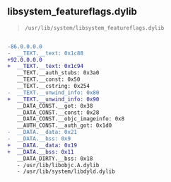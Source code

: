 ## libsystem_featureflags.dylib

> `/usr/lib/system/libsystem_featureflags.dylib`

```diff

-86.0.0.0.0
-  __TEXT.__text: 0x1c88
+92.0.0.0.0
+  __TEXT.__text: 0x1c94
   __TEXT.__auth_stubs: 0x3a0
   __TEXT.__const: 0x50
   __TEXT.__cstring: 0x254
-  __TEXT.__unwind_info: 0x80
+  __TEXT.__unwind_info: 0x90
   __DATA_CONST.__got: 0x38
   __DATA_CONST.__const: 0x28
   __DATA_CONST.__objc_imageinfo: 0x8
   __AUTH_CONST.__auth_got: 0x1d0
-  __DATA.__data: 0x21
-  __DATA.__bss: 0x9
+  __DATA.__data: 0x19
+  __DATA.__bss: 0x11
   __DATA_DIRTY.__bss: 0x18
   - /usr/lib/libobjc.A.dylib
   - /usr/lib/system/libdyld.dylib

```
